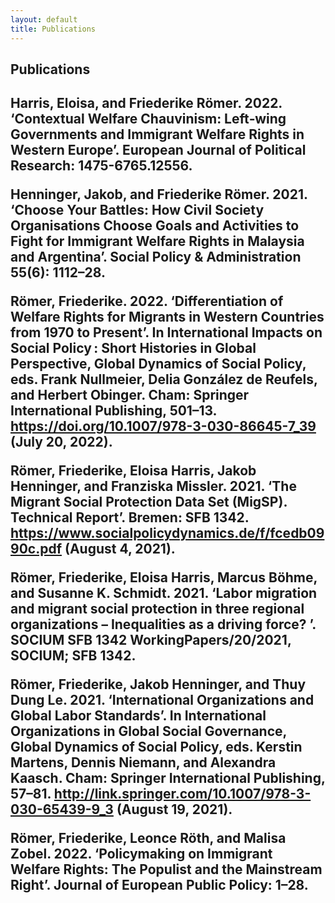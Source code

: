 ```yaml
---
layout: default
title: Publications
---
```


<h2> Publications <h2>
  
Harris, Eloisa, and Friederike Römer. 2022. ‘Contextual Welfare Chauvinism: Left‐wing Governments and Immigrant Welfare Rights in Western Europe’. European Journal of Political Research: 1475-6765.12556. 

Henninger, Jakob, and Friederike Römer. 2021. ‘Choose Your Battles: How Civil Society Organisations Choose Goals and Activities to Fight for Immigrant Welfare Rights in Malaysia and Argentina’. Social Policy & Administration 55(6): 1112–28.

Römer, Friederike. 2022. ‘Differentiation of Welfare Rights for Migrants in Western Countries from 1970 to Present’. In International Impacts on Social Policy : Short Histories in Global Perspective, Global Dynamics of Social Policy, eds. Frank Nullmeier, Delia González de Reufels, and Herbert Obinger. Cham: Springer International Publishing, 501–13. https://doi.org/10.1007/978-3-030-86645-7_39 (July 20, 2022).

Römer, Friederike, Eloisa Harris, Jakob Henninger, and Franziska Missler. 2021. ‘The Migrant Social Protection Data Set (MigSP). Technical Report’. Bremen: SFB 1342. https://www.socialpolicydynamics.de/f/fcedb0990c.pdf (August 4, 2021).

Römer, Friederike, Eloisa Harris, Marcus Böhme, and Susanne K. Schmidt. 2021. ‘Labor migration and migrant social protection in three regional organizations – Inequalities as a driving force? ’. SOCIUM SFB 1342 WorkingPapers/20/2021, SOCIUM; SFB 1342.

Römer, Friederike, Jakob Henninger, and Thuy Dung Le. 2021. ‘International Organizations and Global Labor Standards’. In International Organizations in Global Social Governance, Global Dynamics of Social Policy, eds. Kerstin Martens, Dennis Niemann, and Alexandra Kaasch. Cham: Springer International Publishing, 57–81. http://link.springer.com/10.1007/978-3-030-65439-9_3 (August 19, 2021).

Römer, Friederike, Leonce Röth, and Malisa Zobel. 2022. ‘Policymaking on Immigrant Welfare Rights: The Populist and the Mainstream Right’. Journal of European Public Policy: 1–28.
